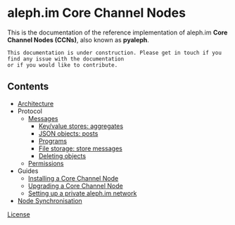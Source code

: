 # aleph.im Core Channel Nodes

This is the documentation of the reference implementation of aleph.im **Core Channel Nodes (CCNs)**, 
also known as **pyaleph**.


    This documentation is under construction. Please get in touch if you find any issue with the documentation 
    or if you would like to contribute.

## Contents

* [Architecture](architecture.md)
* Protocol
  * [Messages](./protocol/readme.md)
    * [Key/value stores: aggregates](./protocol/messages/aggregate.md)
    * [JSON objects: posts](./protocol/messages/post.md)
    * [Programs](./protocol/messages/program.md)
    * [File storage: store messages](./protocol/messages/store.md)
    * [Deleting objects](./protocol/messages/forget.md)
  * [Permissions](./protocol/permissions.md)
* Guides
  * [Installing a Core Channel Node](./guides/install.md)
  * [Upgrading a Core Channel Node](./guides/upgrade.md)
  * [Setting up a private aleph.im network](./guides/private_net.md)
* [Node Synchronisation](./node-synchronisation.md)

[License](./license.md)
